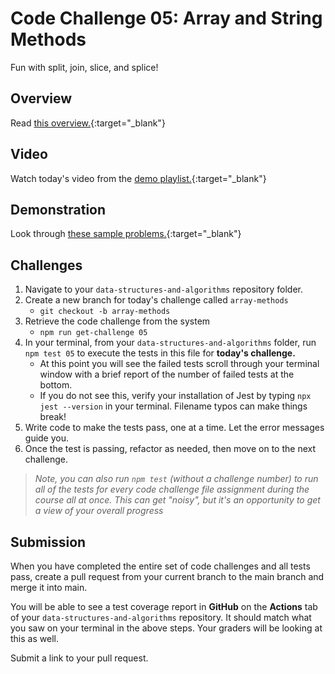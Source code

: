 # Code Challenge 05: Array and String Methods

Fun with split, join, slice, and splice!

## Overview

Read [this overview.](README.md){:target="_blank"}

## Video

Watch today's video from the [demo playlist.](https://www.youtube.com/playlist?list=PLVngfM2hsbi-L6G8qlWd8RyRbuTamHt3k){:target="_blank"}

## Demonstration

Look through [these sample problems.](DEMO.md){:target="_blank"}

## Challenges

1. Navigate to your `data-structures-and-algorithms` repository folder.
1. Create a new branch for today's challenge called `array-methods`
   - `git checkout -b array-methods`
1. Retrieve the code challenge from the system
   - `npm run get-challenge 05`
1. In your terminal, from your `data-structures-and-algorithms` folder, run `npm test 05` to execute the tests in this file for **today's challenge.**
   - At this point you will see the failed tests scroll through your terminal window with a brief report of the number of failed tests at the bottom.
   - If you do not see this, verify your installation of Jest by typing `npx jest --version` in your terminal. Filename typos can make things break!
1. Write code to make the tests pass, one at a time. Let the error messages guide you.
1. Once the test is passing, refactor as needed, then move on to the next challenge.

> *Note, you can also run `npm test` (without a challenge number) to run all of the tests for every code challenge file assignment during the course all at once. This can get "noisy", but it's an opportunity to get a view of your overall progress*

## Submission

When you have completed the entire set of code challenges and all tests pass, create a pull request from your current branch to the main branch and merge it into main.

You will be able to see a test coverage report in **GitHub** on the **Actions** tab of your `data-structures-and-algorithms` repository. It should match what you saw on your terminal in the above steps. Your graders will be looking at this as well.

Submit a link to your pull request.
